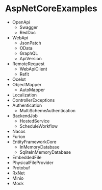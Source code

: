 # AspNetCoreExamples

- OpenApi
  - Swagger
  - RedDoc
- WebApi
  - JsonPatch
  - OData
  - GraphQL
  - ApiVersion
- RemoteRequest
  - WebApiClient
  - Refit
- Ocelot
- ObjectMapper
  - AutoMapper
- Localization
- ControllerExceptions
- Authentication
  - MultiSchemeAuthentication
- BackendJob
  - HostedService
  - ScheduleWorkflow
- Nacos
- Furion
- EntityFrameworkCore
  - InMemoryDatabase
  - SqliteInMemoryDatabase
- EmbeddedFile
- PhysicalFileProvider
- Protobuf
- RxNet
- Minio
- Mock
    